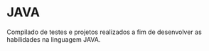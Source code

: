 # JAVA
Compilado de testes e projetos realizados a fim de desenvolver as habilidades na linguagem JAVA.
